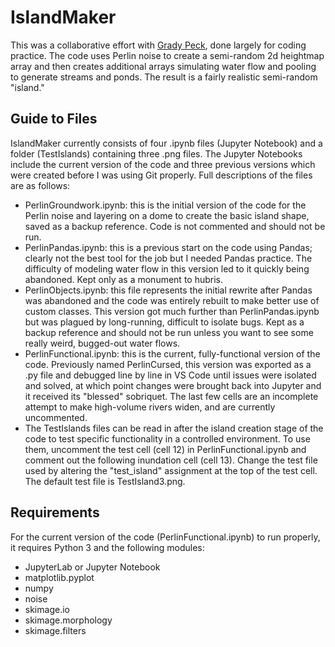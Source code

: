 # IslandMaker

This was a collaborative effort with [Grady Peck](https://github.com/GradyPeck), done largely for coding practice. The code uses Perlin noise to create a semi-random 2d heightmap array and then creates additional arrays simulating water flow and pooling to generate streams and ponds. The result is a fairly realistic semi-random "island."

## Guide to Files

IslandMaker currently consists of four .ipynb files (Jupyter Notebook) and a folder (TestIslands) containing three .png files. The Jupyter Notebooks include the current version of the code and three previous versions which were created before I was using Git properly. Full descriptions of the files are as follows:
- PerlinGroundwork.ipynb: this is the initial version of the code for the Perlin noise and layering on a dome to create the basic island shape, saved as a backup reference. Code is not commented and should not be run. 
- PerlinPandas.ipynb: this is a previous start on the code using Pandas; clearly not the best tool for the job but I needed Pandas practice. The difficulty of modeling water flow in this version led to it quickly being abandoned. Kept only as a monument to hubris. 
- PerlinObjects.ipynb: this file represents the initial rewrite after Pandas was abandoned and the code was entirely rebuilt to make better use of custom classes. This version got much further than PerlinPandas.ipynb but was plagued by long-running, difficult to isolate bugs. Kept as a backup reference and should not be run unless you want to see some really weird, bugged-out water flows. 
- PerlinFunctional.ipynb: this is the current, fully-functional version of the code. Previously named PerlinCursed, this version was exported as a .py file and debugged line by line in VS Code until issues were isolated and solved, at which point changes were brought back into Jupyter and it received its "blessed" sobriquet. The last few cells are an incomplete attempt to make high-volume rivers widen, and are currently uncommented. 
- The TestIslands files can be read in after the island creation stage of the code to test specific functionality in a controlled environment. To use them, uncomment the test cell (cell 12) in PerlinFunctional.ipynb and comment out the following inundation cell (cell 13). Change the test file used by altering the "test_island" assignment at the top of the test cell. The default test file is TestIsland3.png. 

## Requirements

For the current version of the code (PerlinFunctional.ipynb) to run properly, it requires Python 3 and the following modules:
- JupyterLab or Jupyter Notebook
- matplotlib.pyplot
- numpy
- noise
- skimage.io
- skimage.morphology
- skimage.filters
